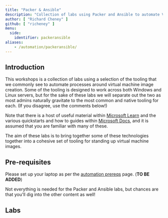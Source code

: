 ```yaml
---
title: "Packer & Ansible"
description: "Collection of labs using Packer and Ansible to automate VM image creation and management"
author: [ "Richard Cheney" ]
github: [ "richeney" ]
menu:
  side:
    identifier: packeransible
aliases:
    - /automation/packeransible/
---
```


## Introduction

This workshops is a collection of labs using a selection of the tooling that we commonly see to automate processes around virtual machine image creation.  Some of the tooling is designed to work across both Windows and Linux servers, but for the sake of these labs we will separate out the two as most admins naturally gravitate to the most common and native tooling for each.  (If you disagree, use the comments below!)

Note that there is a host of useful material within [Microsoft Learn](https://docs.microsoft.com/learn/) and the various quickstarts and how to guides within [Microsoft Docs](https://docs.microsoft.com/azure/virtual-machines/linux/overview), and it is assumed that you are familiar with many of these.

The aim of these labs is to bring together some of these technologies together into a cohesive set of tooling for standing up virtual machine images.

## Pre-requisites

Please set up your laptop as per the [automation prereqs](./prereqs) page. (**TO BE ADDED**)

Not everything is needed for the Packer and Ansible labs, but chances are that you'll dig into the other content as well!

## Labs
